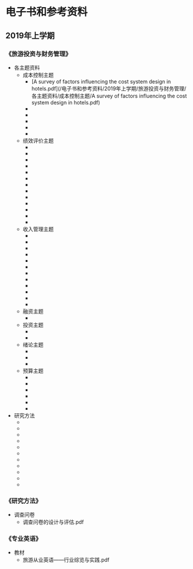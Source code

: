 # 电子书和参考资料

## 2019年上学期

### 《旅游投资与财务管理》

- 各主题资料
   - 成本控制主题
     - [A survey of factors influencing the cost system design in hotels.pdf](/电子书和参考资料/2019年上学期/旅游投资与财务管理/各主题资料/成本控制主题/A survey of factors influencing the cost system design in hotels.pdf)
     - []()
     - []()
     - []()
     - []()
     - []()
   - 绩效评价主题
     - []()
     - []()
     - []()
     - []()
     - []()
     - []()
     - []()
     - []()
     - []()
     - []()
     - []()
     - []()
     - []()
   - 收入管理主题
     - []()
     - []()
     - []()
     - []()
     - []()
     - []()
     - []()
     - []()
     - []()
     - []()
     - []()
     - []()
   - 融资主题
     - []()
   - 投资主题
     - []()
     - []()
   - 绪论主题
     - []()
     - []()
     - []()
   - 预算主题
     - []()
     - []()
     - []()
     - []()
     - []()
     - []()
- 研究方法
   - []()
   - []()
   - []()
   - []()
   - []()
   - []()
   - []()
   - []()
   - []()
   - []()
   - []()

### 《研究方法》

- 调查问卷
   - 调查问卷的设计与评估.pdf

### 《专业英语》

- 教材
   - 旅游从业英语——行业综览与实践.pdf